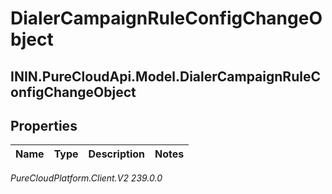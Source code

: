 # DialerCampaignRuleConfigChangeObject

## ININ.PureCloudApi.Model.DialerCampaignRuleConfigChangeObject

## Properties

|Name | Type | Description | Notes|
|------------ | ------------- | ------------- | -------------|



_PureCloudPlatform.Client.V2 239.0.0_
